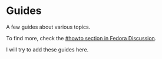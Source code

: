 # Guides

A few guides about various topics.

To find more, check the [#howto section in Fedora Discussion](https://discussion.fedoraproject.org/search?q=%23howto%20%40boredsquirrel%20order%3Alatest).

I will try to add these guides here.